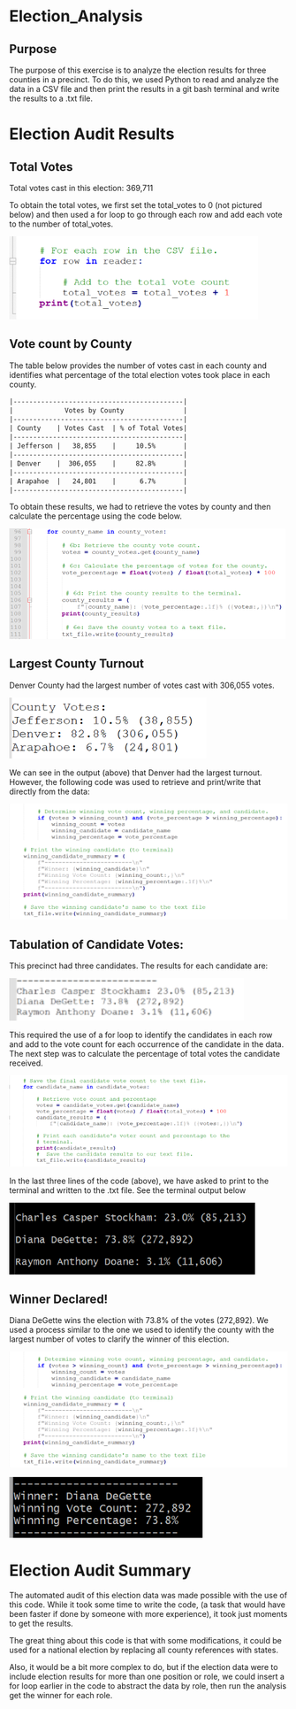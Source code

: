 # Election_Analysis

## Purpose
The purpose of this exercise is to analyze the election results for three counties in a precinct.  To do this, we used Python to read and analyze the data in a CSV file and then print the results in a git bash terminal and write the results to a .txt file.

# Election Audit Results

## Total Votes
Total votes cast in this election:  369,711
    
To obtain the total votes, we first set the total_votes to 0 (not pictured below) and then used a for loop to go through each row and add each vote to the number of total_votes.

!["total votes image"](https://github.com/LauraZJ/Election_Analysis/blob/main/Resources/total_votes_code2.png)

## Vote count by County
The table below provides the number of votes cast in each county and identifies what percentage of the total election votes took place in each county.

    |-------------------------------------------|
    |             Votes by County               |
    |-------------------------------------------|
    | County    | Votes Cast  | % of Total Votes|
    |-------------------------------------------|
    | Jefferson |   38,855    |     10.5%       |
    |-------------------------------------------|
    | Denver    |  306,055    |     82.8%       |
    |-------------------------------------------|
    | Arapahoe  |   24,801    |      6.7%       |
    |-------------------------------------------|
    
To obtain these results, we had to retrieve the votes by county and then calculate the percentage using the code below.

!["County vote breakdown code"](https://github.com/LauraZJ/Election_Analysis/blob/main/Resources/county_vote_breakdown_code2.png)


## Largest County Turnout
Denver County had the largest number of votes cast with 306,055 votes.

!["County Votes"](https://github.com/LauraZJ/Election_Analysis/blob/main/Resources/county_vote_breakdown.png)

We can see in the output (above) that Denver had the largest turnout. However, the following code was used to retrieve and print/write that directly from the data:

!["Winning_county_code"](https://github.com/LauraZJ/Election_Analysis/blob/main/Resources/winning_candidate_code.png)

## Tabulation of Candidate Votes:
This precinct had three candidates.  The results for each candidate are:

!["Candidate votes"](https://github.com/LauraZJ/Election_Analysis/blob/main/Resources/Candidate_votes2.png)

This required the use of a for loop to identify the candidates in each row and add to the vote count for each occurrence of the candidate in the data.  The next step was to calculate the percentage of total votes the candidate received.

!["county_vote_count_code"](https://github.com/LauraZJ/Election_Analysis/blob/main/Resources/candidate_vote_count_code.png)

In the last three lines of the code (above), we have asked to print to the terminal and written to the .txt file. See the terminal output below

!["candidate_count_terminal"](https://github.com/LauraZJ/Election_Analysis/blob/main/Resources/candidate_count_terminal.png)

## Winner Declared!
Diana DeGette wins the election with 73.8% of the votes (272,892).  We used a process similar to the one we used to identify the county with the largest number of votes to clarify the winner of this election.

!["Winning candidate code"](https://github.com/LauraZJ/Election_Analysis/blob/main/Resources/winning_candidate_code.png)

!["Winning Candidate Readour"](https://github.com/LauraZJ/Election_Analysis/blob/main/Resources/winning_candidate_readout.png)


# Election Audit Summary

The automated audit of this election data was made possible with the use of this code.  While it took some time to write the code, (a task that would have been faster if done by someone with more experience), it took just moments to get the results. 

The great thing about this code is that with some modifications, it could be used for a national election by replacing all county references with states.


Also, it would be a bit more complex to do, but if the election data were to include election results for more than one position or role, we could insert a for loop earlier in the code to abstract the data by role, then run the analysis get the winner for each role.


